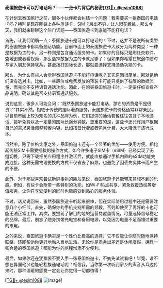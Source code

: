 **泰国旅遊卡可以打电话吗？——一张卡片背后的秘密[[TG💪+ @esim1088](https://t.me/s/esim1088)]**

在计划去泰国旅行之前，很多小伙伴都会纠结一个问题：我需要买一张泰国的电话卡吗？特别是现在网络上各种旅游卡、SIM卡层出不穷，让人眼花缭乱。那么今天，我们就来聊聊这个热门话题——泰国旅遊卡到底能不能打电话？

首先，让我们明确一点：泰国旅遊卡是可以打电话的！不过，这并不是说所有类型的泰国旅遊卡都具备通话功能。目前市面上的泰国旅遊卡大致分为两种类型：一种是数据为主的卡，另一种则是包含通话服务的卡。如果你的目标只是刷社交软件、查地图或者看视频，那么选择数据为主的卡就足够了；但如果你希望在旅途中随时与家人朋友保持联系，甚至拨打国际长途，那就要选择支持通话功能的卡。

那么，为什么有些人会觉得泰国旅遊卡不能打电话呢？其实原因很简单，那就是他们没有选对卡。比如，一些廉价或免费发放的预装卡可能只提供了有限的数据流量，而完全不支持语音通话功能。因此，在购买泰国旅遊卡时，一定要仔细查看产品说明，确认其是否支持语音通话服务。

说到这里，很多人可能会问：“既然泰国旅遊卡能打电话，那它的资费是不是很贵？”其实不然。相较于传统的国际漫游服务，泰国旅遊卡的价格通常非常亲民。以目前市面上较为知名的几种品牌为例，它们提供的通话套餐往往包含了本地通话、接听免费以及一定量的国际长途分钟数。更重要的是，这些卡还允许用户根据自己的需求灵活调整套餐内容，比如按日计费或者包月计费，大大降低了旅行成本。

当然啦，除了价格实惠之外，泰国旅遊卡还有一个显著的优势——使用方便。相比起传统SIM卡需要插拔的操作方式，如今许多电子SIM卡（eSIM）已经实现了无缝切换。只需下载相关应用程序并激活后，就能直接通过手机内置的eSIM功能完成连接。这种无需物理更换的方式不仅省去了麻烦，也避免了因丢失实体卡而产生的不便。

此外，对于那些喜欢尝试新鲜事物的朋友来说，泰国旅遊卡还能带来意想不到的乐趣。例如，有些卡会附带一些特别的功能，如Wi-Fi热点共享、紧急救援热线等增值服务，让你在享受便利的同时也能感受到贴心的服务体验。

不过，话又说回来，虽然泰国旅遊卡听起来很棒，但在实际使用过程中还是需要注意几个小细节。首先，确保你的手机支持所需的频段，否则即使买了再好的卡也可能无法正常工作。其次，要提前了解目的地的运营商覆盖情况，尽量选择信号稳定的品牌。最后，别忘了随身携带充电宝和备用电源，以免因为电量不足而错过重要的来电。

总的来说，泰国旅遊卡确实是一个性价比极高的选择，它不仅能让你随时随地保持联络，还能帮助你更好地融入当地生活。无论你是商务出差还是休闲度假，拥有一张合适的泰国旅遊卡都能为你的旅程增添不少便利。

最后，如果你还在犹豫要不要入手一张泰国旅遊卡，不妨先试试看吧！毕竟，谁不想在异国他乡也能轻松拨通电话呢？相信我，当你第一次听到家乡的声音从耳边传来时，那种温暖的感觉一定会让你觉得一切都值得！

[[TG💪+ @esim1088](https://t.me/s/esim1088) ![Image](https://i.postimg.cc/4NQfJmqS/Snipaste-2025-05-13-00-14-12.png)]